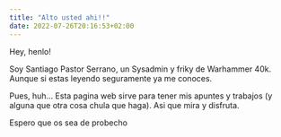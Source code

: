 ```yaml
---
title: "Alto usted ahi!!"
date: 2022-07-26T20:16:53+02:00
---
```


Hey, henlo!

Soy Santiago Pastor Serrano, un Sysadmin y friky de Warhammer 40k. Aunque si estas leyendo seguramente ya me conoces.

Pues, huh... Esta pagina web sirve para tener mis apuntes y trabajos (y alguna que otra cosa chula que haga). Asi que mira y disfruta. 

Espero que os sea de probecho
